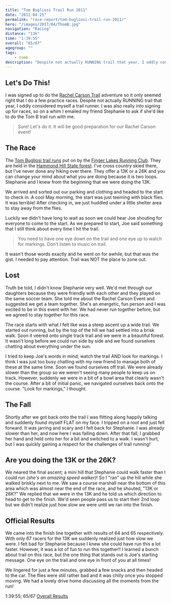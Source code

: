 ```yaml
---
title: "Tom Bugliosi Trail Run 2011"
date: "2011-04-25"
permalink: "race-report/tom-bugliosi-trail-run-2011/"
hero: "/images/2017/04/ThomB.jpg"
navigation: "Racing"
distance: "13k"
time: "1:39:55"
overall: "65/67"
agegroup: ""
tags:
    - tomb
description: "Despite not actually RUNNING trail that year, I oddly considered myself a trail runner. I was also really into signing up for races, so on a whim I emailed my friend Stephanie to ask if she'd like to do the Tom B trail run with me."
---
```


## Let's Do This!

I was signed up to do the [Rachel Carson Trail](/race-report/rachel-carson-trail-challenge/) adventure so it only seemed right that I do a few practice races. Despite not actually RUNNING trail that year, I oddly considered myself a trail runner. I was also really into signing up for races, so on a whim I emailed my friend Stephanie to ask if she'd like to do the Tom B trail run with me.

> Sure! Let's do it. It will be good preparation for our Rachel Carson event!

## The Race

The [Tom Bugliosi trail runs](http://fingerlakesrunners.org/race/thom-b-trail-runs-2017/) put on by the [Finger Lakes Running Club](http://fingerlakesrunners.org/). They are held in the [Hammond Hill State forest](http://www.dec.ny.gov/lands/8204.html). I've cross country skied there, but I've never done any hiking over there. They offer a 13K or a 26K and you can change your mind about what you are doing because it is two loops. Stephanie and I knew from the beginning that we were doing the 13K.

We arrived and sorted out our parking and clothing and headed to the start to check in. A cool May morning, the start was just teeming with black flies. It was terrible! After checking in, we just huddled under a little shelter area to stay away from the flies.

Luckily we didn't have long to wait as soon we could hear Joe shouting for everyone to come to the start. As we prepared to start, Joe said something that I still think about every time I hit the trail.

> You need to have one eye down on the trail and one eye up to watch for markings. Don't listen to music on trail.

It wasn't those words exactly and he went on for awhile, but that was the gist. I needed to pay attention. Trail was NOT the place to zone out.

## Lost

Truth be told, I didn't know Stephanie very well. We'd met through our daughters because they were friendly with each other and they played on the same soccer team. She told me about the Rachel Carson Event and suggested we get a team together. She's an energetic, fun person and I was excited to be in this event with her. We had never run together before, but we agreed to stay together for this race.

The race starts with what I felt like was a steep ascent up a wide trail. We started out running, but by the top of the hill we had settled into a brisk walk. Soon it veered onto single track trail and we were in a beautiful forest. It wasn't long before we could run side by side and we found ourselves chatting about everything under the sun.

I tried to keep Joe's words in mind; watch the trail AND look for markings. I think I was just too busy chatting with my new friend to manage both of these at the same time. Soon we found ourselves off trail. We were already slower than the group so we weren't seeing many people to keep us on track. However, suddenly we were in a bit of a bowl area that clearly wasn't the course. After a bit of initial panic, we navigated ourselves back onto the course. "Look for markings," I thought.

## The Fall

Shortly after we got back onto the trail I was flitting along happily talking and suddenly found myself FLAT on my face. I tripped on a root and just fell forward. It was jarring and scary and I felt back for Stephanie. I was already slower than her, and now here I was falling down. After that fall, I grabbed her hand and held onto her for a bit and switched to a walk. I wasn't hurt, but I was quickly gaining a respect for the challenges of trail running!

## Are you doing the 13K or the 26K?

We neared the final ascent; a mini hill that Stephanie could walk faster than I could run _(she's an amazing speed walker)_! So I "ran" up the hill while she walked briskly next to me. We saw a course marshall near the bottom of this area which was almost near the end of the race, and he shouted, "13K or 26K?" We replied that we were in the 13K and he told us which direction to head to get to the finish. We'd seen people pass us to start their 2nd loop but we didn't realize just how slow we were until we ran into the finish.

## Official Results

We came into the finish line together with results of 64 and 65 respectively. With only 67 racers for the 13K we suddenly realized just how slow we were. I felt bad for Stephanie because I knew she could have run this a lot faster. However, it was a lot of fun to run this together!! I learned a bunch about trail on this race, but the one thing that stands out is Joe's starting message. One eye on the trail and one eye in front of you at all times!

We lingered for just a few minutes, grabbed a few snacks and then headed to the car. The flies were still rather bad and it was chilly once you stopped moving. We had a lovely drive home discussing all the moments from the run!

1:39:55; 65/67 [Overall Results](http://fingerlakesrunners.org/race/thom-b-trail-runs-2011/)
